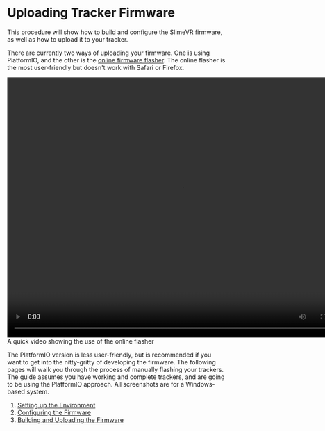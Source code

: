# Uploading Tracker Firmware

This procedure will show how to build and configure the SlimeVR firmware, as well as how to upload it to your tracker.

There are currently two ways of uploading your firmware. One is using PlatformIO, and the other is the [online firmware flasher](https://slimevr-firmware.bscotch.ca/). The online flasher is the most user-friendly but doesn't work with Safari or Firefox.

<div class="embeddedVideo">
	<video controls="controls" width="800" height="600" name="Firmware Tools Example">
	  <source src="../assets/videos/firmwaretool.webm" type="video/webm">
	  <source src="../assets/videos/firmwaretool.mov" type="video/quicktime">
	</video><br>
	A quick video showing the use of the online flasher
</div>

The PlatformIO version is less user-friendly, but is recommended if you want to get into the nitty-gritty of developing the firmware. The following pages will walk you through the process of manually flashing your trackers. The guide assumes you have working and complete trackers, and are going to be using the PlatformIO approach. All screenshots are for a Windows-based system.

1. [Setting up the Environment](setup-and-install.md)
2. [Configuring the Firmware](configuring-project.md)
3. [Building and Uploading the Firmware](upload-firmware.md)
